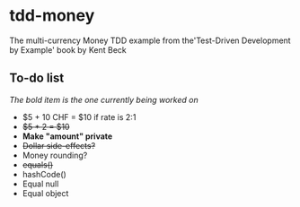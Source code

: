 # tdd-money
The multi-currency Money TDD example from the'Test-Driven Development by Example' book by Kent Beck

## To-do list

*The bold item is the one currently being worked on*

* $5 + 10 CHF = $10 if rate is 2:1
* ~~$5 * 2 = $10~~
* **Make "amount" private**
* ~~Dollar side-effects?~~
* Money rounding?
* ~~equals()~~
* hashCode()
* Equal null
* Equal object